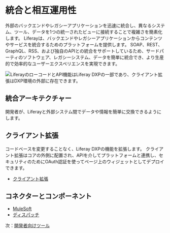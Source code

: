 # 統合と相互運用性

外部のバックエンドやレガシーアプリケーションを迅速に統合し、異なるシステム、ツール、データを1つの統一されたビューに接続することで複雑さを簡素化します。 Liferayは、バックエンドやレガシーアプリケーションからコンテンツやサービスを統合するためのプラットフォームを提供します。 SOAP、REST、GraphQL、RSS、および独自のAPIとの統合をサポートしているため、サードパーティのソフトウェア、レガシーシステム、データを簡単に統合でき、より生産的で効率的なユーザーエクスペリエンスを実現できます。

![LiferayのローコードとAPI機能はLiferay DXPの一部であり、クライアント拡張はDXP環境の外部に存在できます。](./integration-and-interoperability/images/01.png)

## 統合アーキテクチャー

開発者が、Liferayと外部システム間でデータや情報を簡単に交換できるようにします。

## クライアント拡張

コードベースを変更することなく、Liferay DXPの機能を拡張します。 クライアント拡張はコアの外側に配置され、APIを介してプラットフォームと連携し、セキュリティのためにOAuth認証を使ってページ上のウィジェットとしてデプロイできます。

* [クライアント拡張](https://learn.liferay.com/w/dxp/building-applications/client-extensions)

## コネクターとコンポーネント

* [MuleSoft](https://learn.liferay.com/w/commerce/add-ons-and-connectors/mulesoft)
* [ディスパッチ](https://learn.liferay.com/w/dxp/building-applications/core-frameworks/job-scheduler-framework)

次：[開発者向けツール](./developer-tooling.md)
